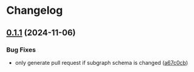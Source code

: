 # Changelog

## [0.1.1](https://github.com/garryod/graph-federation/compare/v0.1.0...v0.1.1) (2024-11-06)


### Bug Fixes

* only generate pull request if subgraph schema is changed ([a67c0cb](https://github.com/garryod/graph-federation/commit/a67c0cb247cb9e0cf070a61ff178692d46b97561))
